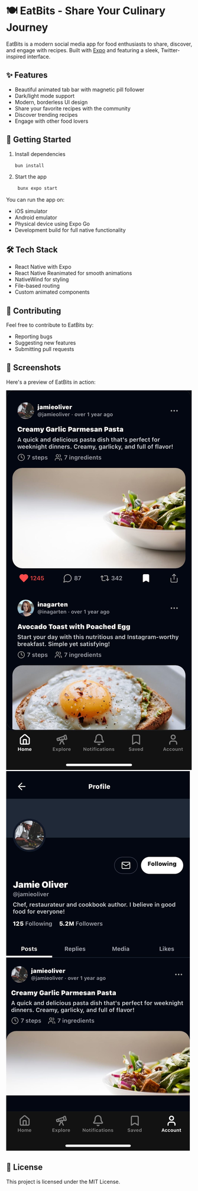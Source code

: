# 🍽️ EatBits - Share Your Culinary Journey

EatBits is a modern social media app for food enthusiasts to share, discover, and engage with recipes. Built with [Expo](https://expo.dev) and featuring a sleek, Twitter-inspired interface.

## ✨ Features

- Beautiful animated tab bar with magnetic pill follower
- Dark/light mode support
- Modern, borderless UI design
- Share your favorite recipes with the community
- Discover trending recipes
- Engage with other food lovers

## 🚀 Getting Started

1. Install dependencies

   ```bash
   bun install
   ```

2. Start the app

   ```bash
    bunx expo start
   ```

You can run the app on:
- iOS simulator
- Android emulator
- Physical device using Expo Go
- Development build for full native functionality

## 🛠️ Tech Stack

- React Native with Expo
- React Native Reanimated for smooth animations
- NativeWind for styling
- File-based routing
- Custom animated components

## 🤝 Contributing

Feel free to contribute to EatBits by:
- Reporting bugs
- Suggesting new features
- Submitting pull requests

## 📱 Screenshots

Here's a preview of EatBits in action:

![EatBits Example 1](assets/images/example1.jpg)
![EatBits Example 2](assets/images/example2.jpg)

## 📝 License

This project is licensed under the MIT License.
